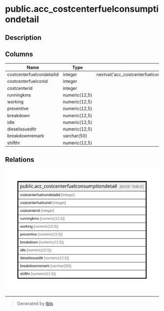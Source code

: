 # public.acc_costcenterfuelconsumptiondetail

## Description

## Columns

| Name | Type | Default | Nullable | Children | Parents | Comment |
| ---- | ---- | ------- | -------- | -------- | ------- | ------- |
| costcenterfuelcondetailid | integer | nextval('acc_costcenterfuelconsumptiondeta_costcenterfuelcondetailid_seq'::regclass) | false |  |  |  |
| costcenterfuelconid | integer |  | true |  |  |  |
| costcenterid | integer |  | true |  |  |  |
| runningkms | numeric(12,5) |  | true |  |  |  |
| working | numeric(12,5) |  | true |  |  |  |
| preventive | numeric(12,5) |  | true |  |  |  |
| breakdown | numeric(12,5) |  | true |  |  |  |
| idle | numeric(12,5) |  | true |  |  |  |
| dieselissuedltr | numeric(12,5) |  | true |  |  |  |
| breakdownremark | varchar(50) |  | true |  |  |  |
| shifthr | numeric(12,5) |  | true |  |  |  |

## Relations

![er](public.acc_costcenterfuelconsumptiondetail.svg)

---

> Generated by [tbls](https://github.com/k1LoW/tbls)
